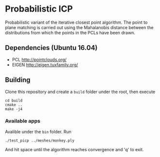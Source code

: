 # Probabilistic ICP 

Probabilistic variant of the iterative closest point algorithm.
The point to plane matching is carried out using the Mahalanobis distance between the distributions from which the points in the PCLs have been drawn.

## Dependencies (Ubuntu 16.04)
* PCL  http://pointclouds.org/
* EIGEN http://eigen.tuxfamily.org/


## Building

Clone this repository and create a `build` folder under the root, then execute
```
cd build
cmake ..
make -j4
```

### Available apps
Avalible under the `bin` folder. Run
```
./test_picp ../meshes/monkey.ply
```
And hit space until the algorithm reaches convergence and 'q' to exit.
